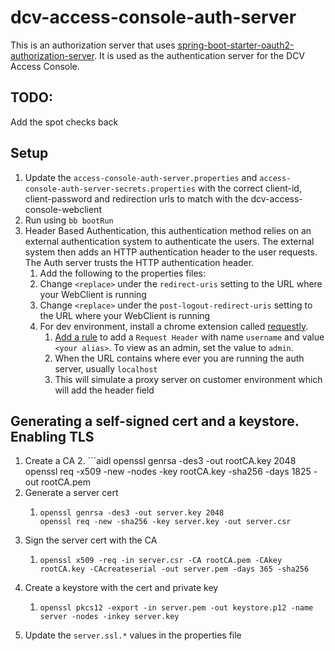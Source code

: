 # dcv-access-console-auth-server

This is an authorization server that uses [spring-boot-starter-oauth2-authorization-server](https://docs.spring.io/spring-authorization-server/docs/current/reference/html/getting-started.html). It is used as the authentication server for the DCV Access Console.

## TODO:
Add the spot checks back

## Setup
1. Update the `access-console-auth-server.properties` and `access-console-auth-server-secrets.properties` with the correct client-id, client-password and redirection urls to match with the dcv-access-console-webclient
2. Run using `bb bootRun` 
3. Header Based Authentication, this authentication method relies on an external authentication system to authenticate the users. The external system then adds an HTTP authentication header to the user requests. The Auth server trusts the HTTP authentication header.
   1. Add the following to the properties files:
   2. Change `<replace>` under the `redirect-uris` setting to the URL where your WebClient is running
   3. Change `<replace>` under the `post-logout-redirect-uris` setting to the URL where your WebClient is running
   4. For dev environment, install a chrome extension called [requestly](https://chrome.google.com/webstore/detail/requestly-open-source-htt/mdnleldcmiljblolnjhpnblkcekpdkpa).
      1. [Add a rule](https://docs.requestly.io/browser-extension/edge/getting-started/create-first-rule) to add a `Request Header` with name `username` and value `<your alias>`. To view as an admin, set the value to `admin`.
      2. When the URL contains where ever you are running the auth server, usually `localhost`
      3. This will simulate a proxy server on customer environment which will add the header field 

## Generating a self-signed cert and a keystore. Enabling TLS
1. Create a CA
   2. ```aidl
       openssl genrsa -des3 -out rootCA.key 2048
       openssl req -x509 -new -nodes -key rootCA.key -sha256 -days 1825 -out rootCA.pem
2. Generate a server cert
   1. ```aidl
      openssl genrsa -des3 -out server.key 2048
      openssl req -new -sha256 -key server.key -out server.csr
3. Sign the server cert with the CA
   1. ```aidl
      openssl x509 -req -in server.csr -CA rootCA.pem -CAkey rootCA.key -CAcreateserial -out server.pem -days 365 -sha256
4. Create a keystore with the cert and private key
   1. ```aidl
      openssl pkcs12 -export -in server.pem -out keystore.p12 -name server -nodes -inkey server.key
5. Update the `server.ssl.*` values in the properties file
